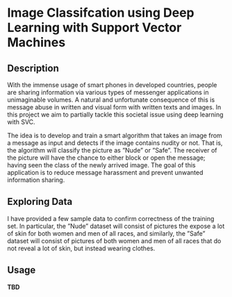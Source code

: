 # Image Classifcation using Deep Learning with Support Vector Machines

## Description

With the immense usage of smart phones in developed countries, people are sharing information via various types of messenger applications in unimaginable volumes. A natural and unfortunate consequence of this is message abuse in written and visual form with written texts and images. In this project we aim to partially tackle this societal issue using deep learning with SVC.

The idea is to develop and train a smart algorithm that takes an image from a message as input and detects if the image contains nudity or not. That is, the algorithm will classify the picture as ”Nude” or ”Safe”. The receiver of the picture will have the chance to either block or open the message; having seen the class of the newly arrived image. The goal of this application is to reduce message harassment and prevent unwanted information sharing.



## Exploring Data

I have provided a few sample data to confirm correctness of the training set. In particular, the ”Nude” dataset will consist of pictures the expose a lot of skin for both women and men of all races, and similarly, the ”Safe” dataset will consist of pictures of both women and men of all races that do not reveal a lot of skin, but instead wearing clothes.

## Usage

**TBD**
